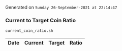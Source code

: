 Generated on `Sunday 26-September-2021 at 22:14:47`

### Current to Target Coin Ratio
`current_coin_ratio.sh`

Date|Current|Target|Ratio
---|---|---|---
